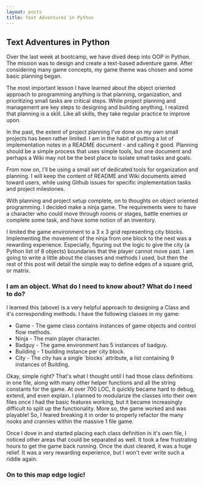 ```yaml
---
layout: posts
title: Text Adventures in Python
---
```


<article>
<h1>Text Adventures in Python</h1>

<p>Over the last week at bootcamp, we have dived deep into OOP in Python.
The mission was to design and create a text-based adventure game. After considering many
game concepts, my game theme was chosen and some basic planning began.</p>

<p>The most important lesson I have learned about the object oriented approach to programming
anything is that planning, organization, and prioritizing small tasks are critical steps.
While project planning and management are key steps to designing and building anything,
I realized that planning is a skill. Like all skills, they take regular practice to improve upon.</p>

<p>In the past, the extent of project planning I've done on my own small projects has
been rather limited. I am in the habit of putting a lot of implementation notes in a README document -
and calling it good. Planning should be a simple process that uses simple tools, but one document and
perhaps a Wiki may not be the best place to isolate small tasks and goals.</p>

<p>From now on, I'll be using a small set of dedicated tools for organization and planning.
I will keep the content of README and Wiki documents aimed toward users, while using Github issues
for specific implementation tasks and project milestones.</p>

<p>With planning and project setup complete, on to thoughts on object oriented programming.
I decided make a ninja game. The requirements were to have a character who could move through
rooms or stages, battle enemies or complete some task, and have some notion
of an inventory.</p>

<p>I limited the game environment to a 3 x 3 grid representing city blocks. Implementing the movement
of the ninja from one block to the next was a rewarding experience. Especially, figuring out the logic
to give the city (a Python list of 8 objects) boundaries that the player cannot move past. I am going to
write a little about the classes and methods I used, but then the rest of this post will detail the simple
way to define edges of a square grid, or matrix.</p>

<h3>I am an object. What do I need to know about? What do I need to do?</h3>

<p>I learned this (above) is a very helpful approach to designing a Class and it's corresponding methods.
I have the following classes in my game:</p>

<ul>
  <li>Game - The game class contains instances of game objects and control flow methods.</li>
  <li>Ninja - The main player character.</li>
  <li>Badguy - The game environment has 5 instances of badguy.</li>
  <li>Building - 1 building instance per city block.</li>
  <li>City - The city has a single `blocks` attribute, a list containing 9 instances of Building.</li>
</ul>

<p>Okay, simple right? That's what I thought until I had those class definitions in one file, along with many
other helper functions and all the string constants for the game. At over 700 LOC, it quickly became hard to debug,
extend, and even explain. I planned to modularize the classes into their own files once I had the basic features working,
but it became increasingly difficult to split up the functionality. More so, the game worked and was playable!
So, I feared breaking it in order to properly refactor the many nooks and crannies within the massive 1 file game.
</p>

<p>Once I dove in and started placing each class definition in it's own file, I noticed other areas that could be separated as well.
It took a few frustrating hours to get the game back running. Once the dust cleared, it was a huge relief. It was a very rewarding
experience, but I won't ever write such a riddle again.</p>

<h3>On to this map edge logic!</h3>


</article>